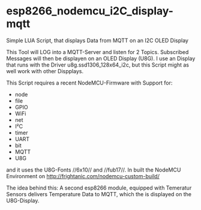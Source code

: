 # esp8266_nodemcu_i2C_display-mqtt
Simple LUA Script, that displays Data from MQTT on an I2C OLED Display

This Tool will LOG into a MQTT-Server and listen for 2 Topics. Subscribed Messages will then be displayen on an OLED Display (U8G). I use an Display that runs with the Driver u8g.ssd1306_128x64_i2c, but this Script might as well work with other Dispplays.

This Script requires a recent NodeMCU-Firmware with Support for:
  * node
  * file
  * GPIO
  * WiFi
  * net
  * I²C
  * timer
  * UART
  * bit
  * MQTT
  * U8G

and it uses the U8G-Fonts //6x10// and //fub17//. In built the NodeMCU Environment on http://frightanic.com/nodemcu-custom-build/

The idea behind this: A second esp8266 module, equipped with Temeratur Sensors delivers Temperature Data to MQTT, which the is displayed on the U8G-Display.

